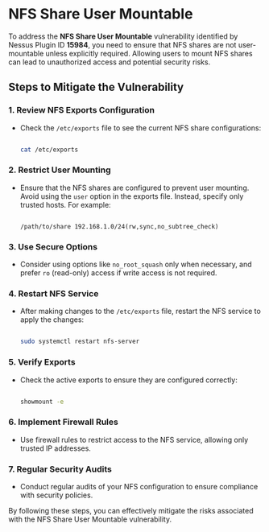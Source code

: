 # NFS Share User Mountable  
To address the **NFS Share User Mountable** vulnerability identified by Nessus Plugin ID **15984**, you need to ensure that NFS shares are not user-mountable unless explicitly required. Allowing users to mount NFS shares can lead to unauthorized access and potential security risks. 

  

## Steps to Mitigate the Vulnerability 

  

### 1. **Review NFS Exports Configuration** 

   - Check the `/etc/exports` file to see the current NFS share configurations: 

     ```bash 

     cat /etc/exports 

     ``` 

  

### 2. **Restrict User Mounting** 

   - Ensure that the NFS shares are configured to prevent user mounting. Avoid using the `user` option in the exports file. Instead, specify only trusted hosts. For example: 

     ```plaintext 

     /path/to/share 192.168.1.0/24(rw,sync,no_subtree_check) 

     ``` 

  

### 3. **Use Secure Options** 

   - Consider using options like `no_root_squash` only when necessary, and prefer `ro` (read-only) access if write access is not required. 

  

### 4. **Restart NFS Service** 

   - After making changes to the `/etc/exports` file, restart the NFS service to apply the changes: 

     ```bash 

     sudo systemctl restart nfs-server 

     ``` 

  

### 5. **Verify Exports** 

   - Check the active exports to ensure they are configured correctly: 

     ```bash 

     showmount -e 

     ``` 

  

### 6. **Implement Firewall Rules** 

   - Use firewall rules to restrict access to the NFS service, allowing only trusted IP addresses. 

  

### 7. **Regular Security Audits** 

   - Conduct regular audits of your NFS configuration to ensure compliance with security policies. 

  

By following these steps, you can effectively mitigate the risks associated with the NFS Share User Mountable vulnerability. 
